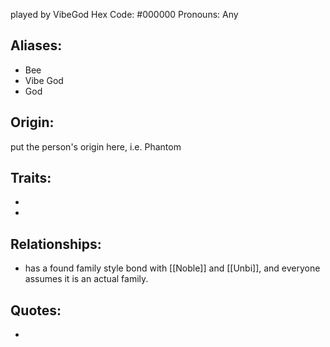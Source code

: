 played by VibeGod
Hex Code: #000000
Pronouns: Any

## Aliases:
 - Bee
 - Vibe God
 - God
 
## Origin: 
put the person's origin here, i.e. Phantom

## Traits:
- 
- 
 
## Relationships:
- has a found family style bond with [[Noble]] and [[Unbi]], and everyone assumes it is an actual family.
## Quotes:
- 